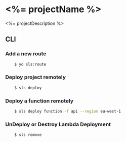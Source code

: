 # <%= projectName %>
<%= projectDescription %>

## CLI 

### Add a new route 

```bash
    $ yo sls:route
```

### Deploy project remotely

```bash
    $ sls deploy
```

### Deploy a function remotely

```bash
    $ sls deploy function -f api --region eu-west-1 
```

### UnDeploy or Destroy Lambda Deployment

```bash
    $ sls remove
```
